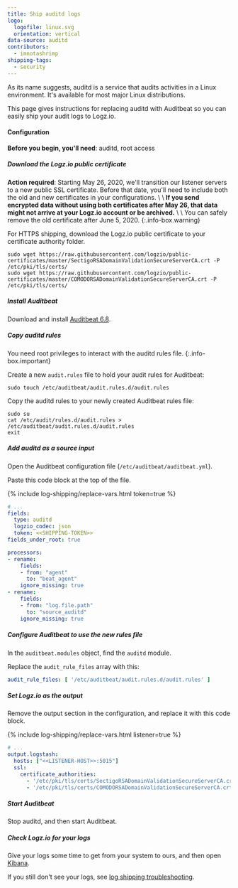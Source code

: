 ```yaml
---
title: Ship auditd logs
logo:
  logofile: linux.svg
  orientation: vertical
data-source: auditd
contributors:
  - imnotashrimp
shipping-tags:
  - security
---
```


As its name suggests, auditd is a service that audits activities in a Linux environment.
It's available for most major Linux distributions.

This page gives instructions for replacing auditd with Auditbeat
so you can easily ship your audit logs to Logz.io.

#### Configuration

**Before you begin, you'll need**:
auditd,
root access

<div class="tasklist">

##### Download the Logz.io public certificate

**Action required**:
Starting May 26, 2020, we'll transition our listener servers
to a new public SSL certificate.
Before that date,
you'll need to include both the old and new certificates
in your configurations. \\
\\
**If you send encrypted data without using both certificates after May 26,
that data might not arrive at your Logz.io account or be archived.** \\
\\
You can safely remove the old certificate
after June 5, 2020.
{:.info-box.warning}

For HTTPS shipping, download the Logz.io public certificate to your certificate authority folder.

```shell
sudo wget https://raw.githubusercontent.com/logzio/public-certificates/master/SectigoRSADomainValidationSecureServerCA.crt -P /etc/pki/tls/certs/
sudo wget https://raw.githubusercontent.com/logzio/public-certificates/master/COMODORSADomainValidationSecureServerCA.crt -P /etc/pki/tls/certs/
```

##### Install Auditbeat

Download and install [Auditbeat 6.8](https://www.elastic.co/guide/en/beats/auditbeat/6.8/auditbeat-installation.html).

##### Copy auditd rules

You need root privileges to interact with the auditd rules file.
{:.info-box.important}

Create a new `audit.rules` file to hold your audit rules for Auditbeat:

```shell
sudo touch /etc/auditbeat/audit.rules.d/audit.rules
```

Copy the auditd rules to your newly created Auditbeat rules file:

```shell
sudo su
cat /etc/audit/rules.d/audit.rules > /etc/auditbeat/audit.rules.d/audit.rules
exit
```

##### Add auditd as a source input

Open the Auditbeat configuration file (`/etc/auditbeat/auditbeat.yml`).

Paste this code block at the top of the file.

{% include log-shipping/replace-vars.html token=true %}

```yaml
# ...
fields:
  type: auditd
  logzio_codec: json
  token: <<SHIPPING-TOKEN>>
fields_under_root: true

processors:
- rename:
    fields:
    - from: "agent"
      to: "beat_agent"
    ignore_missing: true
- rename:
    fields:
    - from: "log.file.path"
      to: "source_auditd"
    ignore_missing: true
```

##### Configure Auditbeat to use the new rules file

In the `auditbeat.modules` object, find the `auditd` module.

Replace the `audit_rule_files` array with this:

```yaml
audit_rule_files: [ '/etc/auditbeat/audit.rules.d/audit.rules' ]
```

##### Set Logz.io as the output

Remove the output section in the configuration,
and replace it with this code block.

{% include log-shipping/replace-vars.html listener=true %}

```yaml
# ...
output.logstash:
  hosts: ["<<LISTENER-HOST>>:5015"]
  ssl:
    certificate_authorities:
      - '/etc/pki/tls/certs/SectigoRSADomainValidationSecureServerCA.crt'
      - '/etc/pki/tls/certs/COMODORSADomainValidationSecureServerCA.crt'
```

##### Start Auditbeat

Stop auditd, and then start Auditbeat.

##### Check Logz.io for your logs

Give your logs some time to get from your system to ours, and then open [Kibana](https://app.logz.io/#/dashboard/kibana).

If you still don't see your logs, see [log shipping troubleshooting]({{site.baseurl}}/user-guide/log-shipping/log-shipping-troubleshooting.html).

</div>